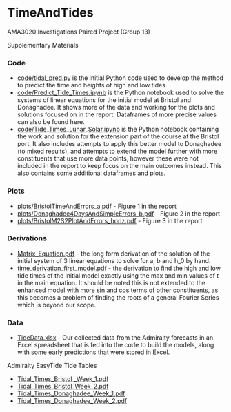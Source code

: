 # TimeAndTides
AMA3020 Investigations Paired Project (Group 13)

Supplementary Materials

### Code
- [code/tidal_pred.py](code/tidal_pred.py) is the initial Python code used to develop the method to predict the time and heights of high and low tides.
- [code/Predict_Tide_Times.ipynb](code/Predict_Tide_Times.ipynb) is the Python notebook used to solve the systems of linear equations for the initial model at Bristol and Donaghadee. It shows more of the data and working for the plots and solutions focused on in the report. Dataframes of more precise values can also be found here.
- [code/Tide_Times_Lunar_Solar.ipynb](code/Tide_Times_Lunar_Solar.ipynb) is the Python notebook containing the work and solution for the extension part of the course at the Bristol port. It also includes attempts to apply this better model to Donaghadee (to mixed results), and attempts to extend the model further with more constituents that use more data points, however these were not included in the report to keep focus on the main outcomes instead. This also contains some additional dataframes and plots.

### Plots 
- [plots/BristolTimeAndErrors_a.pdf](plots/BristolTimeAndErrors_a.pdf) - Figure 1 in the report
- [plots/Donaghadee4DaysAndSimpleErrors_b.pdf](plots/Donaghadee4DaysAndSimpleErrors_b.pdf) - Figure 2 in the report
- [plots/BristolM2S2PlotAndErrors_horiz.pdf](plots/BristolM2S2PlotAndErrors_horiz.pdf) - Figure 3 in the report

### Derivations
- [Matrix_Equation.pdf](Matrix_Equation.pdf) - the long form derivation of the solution of the initial system of 3 linear equations to solve for a, b and h_0 by hand.
- [time_derivation_first_model.pdf](time_derivation_first_model.pdf) - the derivation to find the high and low tide times of the initial model exactly using the max and min values of t in the main equation. It should be noted this is not extended to the enhanced model with more sin and cos terms of other constituents, as this becomes a problem of finding the roots of a general Fourier Series which is beyond our scope.

### Data
- [TideData.xlsx](TideData.xlsx) - Our collected data from the Admiralty forecasts in an Excel spreadsheet that is fed into the code to build the models, along with some early predictions that were stored in Excel.

Admiralty EasyTide Tide Tables
- [Tidal_Times_Bristol _Week_1.pdf](Tidal_Times_Bristol_Week_1.pdf)
- [Tidal_Times_Bristol_Week_2.pdf](Tidal_Times_Bristol_Week_2.pdf)
- [Tidal_Times_Donaghadee_Week_1.pdf](Tidal_Times_Donaghadee_Week_1.pdf)
- [Tidal_Times_Donaghadee_Week_2.pdf](Tidal_Times_Donaghadee_Week_2.pdf)
